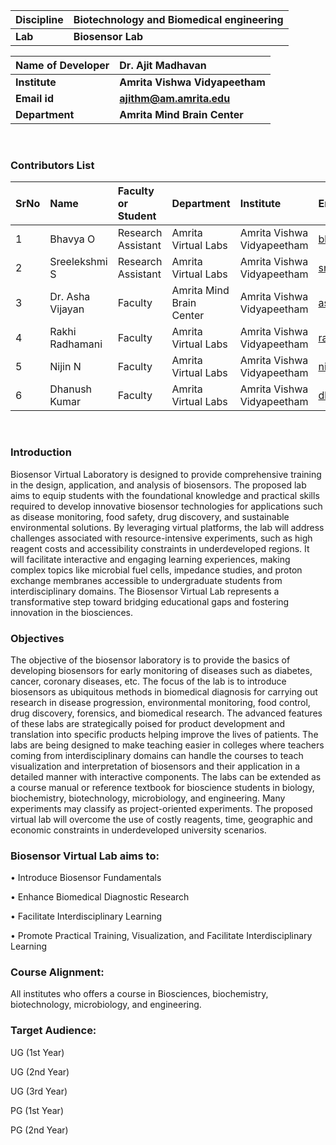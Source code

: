 <b>Discipline | <b>Biotechnology and Biomedical engineering
:--|:--|
<b> Lab | <b> Biosensor Lab


<b>Name of Developer | <b> Dr. Ajit Madhavan
:--|:--|
<b> Institute | <b>  Amrita Vishwa Vidyapeetham
<b> Email id|     <b> ajithm@am.amrita.edu 
<b> Department |  <b> Amrita Mind Brain Center

&nbsp;

### Contributors List

SrNo | Name | Faculty or Student | Department| Institute | Email id
:--|:--|:--|:--|:--|:--|
1 | Bhavya O | Research Assistant | Amrita Virtual Labs | Amrita Vishwa Vidyapeetham | bhavyao@am.amrita.edu 
2 | Sreelekshmi S | Research Assistant | Amrita Virtual Labs | Amrita Vishwa Vidyapeetham | sreelekshmis@am.amrita.edu 
3 | Dr. Asha Vijayan | Faculty | Amrita Mind Brain Center | Amrita Vishwa Vidyapeetham | ashavijayan@am.amrita.edu
4 | Rakhi Radhamani | Faculty | Amrita Virtual Labs | Amrita Vishwa Vidyapeetham | rakhir@am.amrita.edu
5 | Nijin N | Faculty | Amrita Virtual Labs | Amrita Vishwa Vidyapeetham | nijinn@am.amrita.edu
6 | Dhanush Kumar | Faculty | Amrita Virtual Labs | Amrita Vishwa Vidyapeetham | dhanushkumar@am.amrita.edu 


&nbsp;

### Introduction
Biosensor Virtual Laboratory is designed to provide comprehensive training in the design, application, and analysis of biosensors. The proposed lab aims to equip students with the foundational knowledge and practical skills required to develop innovative biosensor technologies for applications such as disease monitoring, food safety, drug discovery, and sustainable environmental solutions. By leveraging virtual platforms, the lab will address challenges associated with resource-intensive experiments, such as high reagent costs and accessibility constraints in underdeveloped regions. It will facilitate interactive and engaging learning experiences, making complex topics like microbial fuel cells, impedance studies, and proton exchange membranes accessible to undergraduate students from interdisciplinary domains. The Biosensor Virtual Lab represents a transformative step toward bridging educational gaps and fostering innovation in the biosciences.

### Objectives
The objective of the biosensor laboratory is to provide the basics of developing biosensors for early monitoring of diseases such as diabetes, cancer, coronary diseases, etc. The focus of the lab is to introduce biosensors as ubiquitous methods in biomedical diagnosis for carrying out research in disease progression, environmental monitoring, food control, drug discovery, forensics, and biomedical research. The advanced features of these labs are strategically poised for product development and translation into specific products helping improve the lives of patients. The labs are being designed to make teaching easier in colleges where teachers coming from interdisciplinary domains can handle the courses to teach visualization and interpretation of biosensors and their application in a detailed manner with interactive components. The labs can be extended as a course manual or reference textbook for bioscience students in biology, biochemistry, biotechnology, microbiology, and engineering. Many experiments may classify as project-oriented experiments. The proposed virtual lab will overcome the use of costly reagents, time, geographic and economic constraints in underdeveloped university scenarios.

### Biosensor Virtual Lab aims to:
• Introduce Biosensor Fundamentals

• Enhance Biomedical Diagnostic Research

• Facilitate Interdisciplinary Learning

• Promote Practical Training, Visualization, and Facilitate Interdisciplinary Learning

### Course Alignment: 
All institutes who offers a course in Biosciences, biochemistry, biotechnology, microbiology, and engineering.

### Target Audience:

UG (1st Year)

UG (2nd Year)

UG (3rd Year)

PG (1st Year)

PG (2nd Year)
